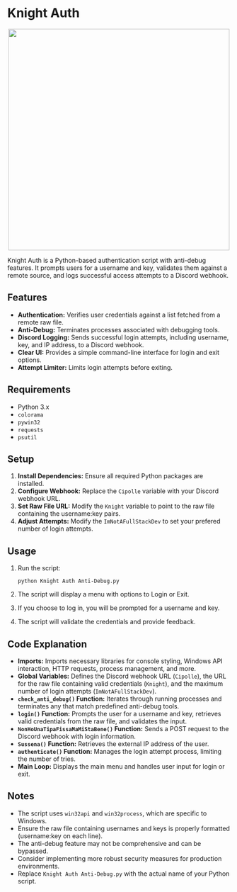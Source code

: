 # Knight Auth

<p align="center">
<img src="https://i.pinimg.com/736x/2d/22/80/2d228083f7aca7f166404869712a96a1.jpg", width="500", height="500">
</p>

Knight Auth is a Python-based authentication script with anti-debug features. It prompts users for a username and key, validates them against a remote source, and logs successful access attempts to a Discord webhook.

## Features

*   **Authentication:** Verifies user credentials against a list fetched from a remote raw file.
*   **Anti-Debug:** Terminates processes associated with debugging tools.
*   **Discord Logging:** Sends successful login attempts, including username, key, and IP address, to a Discord webhook.
*   **Clear UI:** Provides a simple command-line interface for login and exit options.
*   **Attempt Limiter:** Limits login attempts before exiting.

## Requirements

*   Python 3.x
*   `colorama`
*   `pywin32`
*   `requests`
*   `psutil`

## Setup

1.  **Install Dependencies:** Ensure all required Python packages are installed.
2.  **Configure Webhook:** Replace the `Cipolle` variable with your Discord webhook URL.
3.  **Set Raw File URL:** Modify the `Knight` variable to point to the raw file containing the username:key pairs.
4.  **Adjust Attempts:** Modify the `ImNotAFullStackDev` to set your prefered number of login attempts.

## Usage

1.  Run the script:

    ```
    python Knight Auth Anti-Debug.py
    ```

2.  The script will display a menu with options to Login or Exit.
3.  If you choose to log in, you will be prompted for a username and key.
4.  The script will validate the credentials and provide feedback.

## Code Explanation

*   **Imports:** Imports necessary libraries for console styling, Windows API interaction, HTTP requests, process management, and more.
*   **Global Variables:** Defines the Discord webhook URL (`Cipolle`), the URL for the raw file containing valid credentials (`Knight`), and the maximum number of login attempts (`ImNotAFullStackDev`).
*   **`check_anti_debug()` Function:** Iterates through running processes and terminates any that match predefined anti-debug tools.
*   **`login()` Function:** Prompts the user for a username and key, retrieves valid credentials from the raw file, and validates the input.
*   **`NonHoUnaTipaFissaMaMiStaBene()` Function:** Sends a POST request to the Discord webhook with login information.
*   **`Sussena()` Function:** Retrieves the external IP address of the user.
*   **`authenticate()` Function:** Manages the login attempt process, limiting the number of tries.
*   **Main Loop:** Displays the main menu and handles user input for login or exit.

## Notes

*   The script uses `win32api` and `win32process`, which are specific to Windows.
*   Ensure the raw file containing usernames and keys is properly formatted (username:key on each line).
*   The anti-debug feature may not be comprehensive and can be bypassed.
*   Consider implementing more robust security measures for production environments.
*   Replace `Knight Auth Anti-Debug.py` with the actual name of your Python script.

